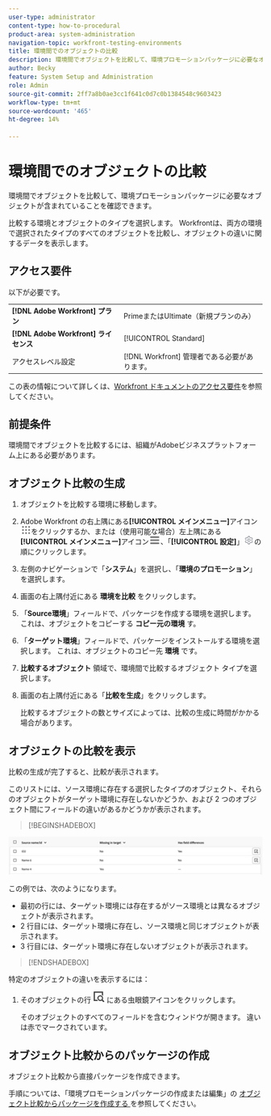 ```yaml
---
user-type: administrator
content-type: how-to-procedural
product-area: system-administration
navigation-topic: workfront-testing-environments
title: 環境間でのオブジェクトの比較
description: 環境間でオブジェクトを比較して、環境プロモーションパッケージに必要なオブジェクトが含まれていることを確認できます。
author: Becky
feature: System Setup and Administration
role: Admin
source-git-commit: 2ff7a8b0ae3cc1f641c0d7c0b1384548c9603423
workflow-type: tm+mt
source-wordcount: '465'
ht-degree: 14%

---
```


# 環境間でのオブジェクトの比較

環境間でオブジェクトを比較して、環境プロモーションパッケージに必要なオブジェクトが含まれていることを確認できます。

比較する環境とオブジェクトのタイプを選択します。 Workfrontは、両方の環境で選択されたタイプのすべてのオブジェクトを比較し、オブジェクトの違いに関するデータを表示します。

## アクセス要件

以下が必要です。

<table>
  <tr>
   <td><strong>[!DNL Adobe Workfront] プラン</strong>
   </td>
   <td> PrimeまたはUltimate（新規プランのみ）
   </td>
  </tr>
  <tr>
   <td><strong>[!DNL Adobe Workfront] ライセンス</strong>
   </td>
   <td> [!UICONTROL Standard]
   </td>
  </tr>
   <tr>
   <td>アクセスレベル設定
   </td>
   <td>[!DNL Workfront] 管理者である必要があります。
   </td>
  </tr>
</table>

この表の情報について詳しくは、[Workfront ドキュメントのアクセス要件](/help/quicksilver/administration-and-setup/add-users/access-levels-and-object-permissions/access-level-requirements-in-documentation.md)を参照してください。

## 前提条件

環境間でオブジェクトを比較するには、組織がAdobeビジネスプラットフォーム上にある必要があります。

## オブジェクト比較の生成

1. オブジェクトを比較する環境に移動します。
1. Adobe Workfront の右上隅にある&#x200B;**[!UICONTROL メインメニュー]**&#x200B;アイコン![メインメニュー](/help/_includes/assets/main-menu-icon.png)をクリックするか、または（使用可能な場合）左上隅にある&#x200B;**[!UICONTROL メインメニュー]**&#x200B;アイコン![メインメニュー](/help/_includes/assets/main-menu-icon-left-nav.png)、「**[!UICONTROL 設定]**」![設定アイコン](/help/_includes/assets/gear-icon-setup.png)の順にクリックします。
1. 左側のナビゲーションで「**システム**」を選択し、「**環境のプロモーション**」を選択します。
1. 画面の右上隅付近にある **環境を比較** をクリックします。
1. 「**Source環境**」フィールドで、パッケージを作成する環境を選択します。 これは、オブジェクトをコピーする **コピー元の環境** す。
1. 「**ターゲット環境**」フィールドで、パッケージをインストールする環境を選択します。 これは、オブジェクトのコピー先 **環境** です。
1. **比較するオブジェクト** 領域で、環境間で比較するオブジェクト タイプを選択します。
1. 画面の右上隅付近にある「**比較を生成**」をクリックします。

   比較するオブジェクトの数とサイズによっては、比較の生成に時間がかかる場合があります。

## オブジェクトの比較を表示

比較の生成が完了すると、比較が表示されます。

このリストには、ソース環境に存在する選択したタイプのオブジェクト、それらのオブジェクトがターゲット環境に存在しないかどうか、および 2 つのオブジェクト間にフィールドの違いがあるかどうかが表示されます。

>[!BEGINSHADEBOX]

![ 比較の例 ](assets/environment-promotion-comparison.png)

この例では、次のようになります。

* 最初の行には、ターゲット環境には存在するがソース環境とは異なるオブジェクトが表示されます。
* 2 行目には、ターゲット環境に存在し、ソース環境と同じオブジェクトが表示されます。
* 3 行目には、ターゲット環境に存在しないオブジェクトが表示されます。

>[!ENDSHADEBOX]

特定のオブジェクトの違いを表示するには：

1. そのオブジェクトの行 ![](assets/compare-icon.png) にある虫眼鏡アイコンをクリックします。

   そのオブジェクトのすべてのフィールドを含むウィンドウが開きます。 違いは赤でマークされています。

## オブジェクト比較からのパッケージの作成

オブジェクト比較から直接パッケージを作成できます。

手順については、「環境プロモーションパッケージの作成または編集」の [ オブジェクト比較からパッケージを作成する ](/help/quicksilver/administration-and-setup/set-up-workfront/workfront-testing-environments/environment-promotion-create-package.md#create-a-package-from-an-object-comparison) を参照してください。
